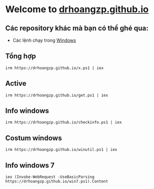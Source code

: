# Welcome to [drhoangzp.github.io](https://drhoangzp.github.io/)

## Các repository khác mà bạn có thể ghé qua:
- Các lệnh chạy trong [Windows](https://github.com/drhoangzp/win)
## Tổng hợp
```
irm https://drhoangzp.github.io/x.ps1 | iex
```
## Active
```
irm https://drhoangzp.github.io/get.ps1 | iex
```
## Info windows
```
irm https://drhoangzp.github.io/checkinfo.ps1 | iex
```
## Costum windows
```
irm https://drhoangzp.github.io/winutil.ps1 | iex
```
## Info windows 7
```
iex (Invoke-WebRequest -UseBasicParsing https://drhoangzp.github.io/win7.ps1).Content
```
